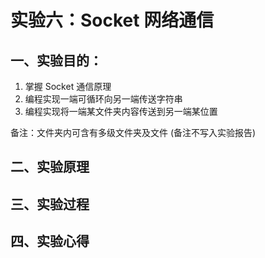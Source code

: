 # 实验六：Socket 网络通信

## 一、实验目的：

1. 掌握 Socket 通信原理
2. 编程实现一端可循环向另一端传送字符串
3. 编程实现将一端某文件夹内容传送到另一端某位置

备注：文件夹内可含有多级文件夹及文件 (备注不写入实验报告)

## 二、实验原理


## 三、实验过程


## 四、实验心得
